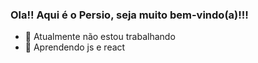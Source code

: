 ### Ola!! Aqui é o Persio, seja muito bem-vindo(a)!!!

- 🔭 Atualmente não estou trabalhando
- 🌱 Aprendendo js e react

